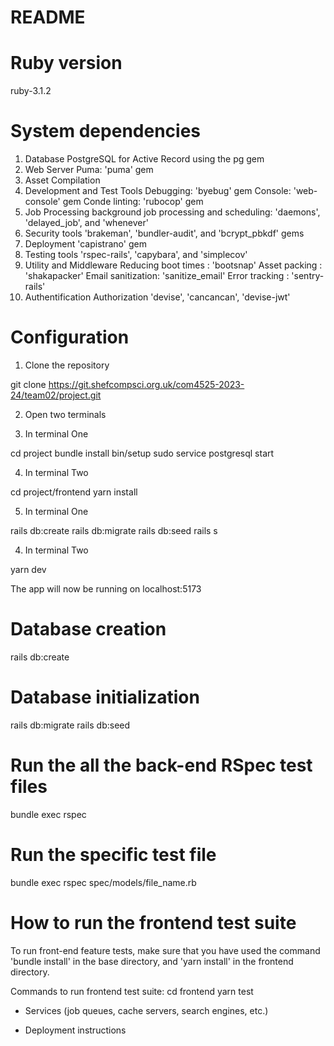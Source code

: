 # README
# Ruby version
ruby-3.1.2

# System dependencies
1. Database 
PostgreSQL for Active Record using the pg gem
2. Web Server
Puma: 'puma' gem
3. Asset Compilation
4. Development and Test Tools 
Debugging: 'byebug' gem
Console: 'web-console' gem
Conde linting: 'rubocop' gem
5. Job Processing
background job processing and scheduling: 'daemons', 'delayed_job', and 'whenever'
6. Security tools
'brakeman', 'bundler-audit', and 'bcrypt_pbkdf' gems
7. Deployment
'capistrano' gem
8. Testing tools
'rspec-rails', 'capybara', and 'simplecov'
9. Utility and Middleware
Reducing boot times : 'bootsnap'
Asset packing : 'shakapacker'
Email sanitization: 'sanitize_email'
Error tracking : 'sentry-rails'
11. Authentification Authorization 
'devise', 'cancancan', 'devise-jwt'

# Configuration 

1. Clone the repository

git clone https://git.shefcompsci.org.uk/com4525-2023-24/team02/project.git

2. Open two terminals

3. In terminal One

cd project
bundle install
bin/setup
sudo service postgresql start

4. In terminal Two 

cd project/frontend 
yarn install

5. In terminal One

rails db:create
rails db:migrate
rails db:seed
rails s

4. In terminal Two

yarn dev

The app will now be running on localhost:5173

# Database creation 
rails db:create

# Database initialization
rails db:migrate
rails db:seed

# Run the all the back-end RSpec test files
bundle exec rspec 

# Run the specific test file
bundle exec rspec spec/models/file_name.rb

# How to run the frontend test suite
To run front-end feature tests, make sure that you have used the command 'bundle install' in the base directory, and 'yarn install' in the frontend directory.

Commands to run frontend test suite:
cd frontend
yarn test

* Services (job queues, cache servers, search engines, etc.)

* Deployment instructions
